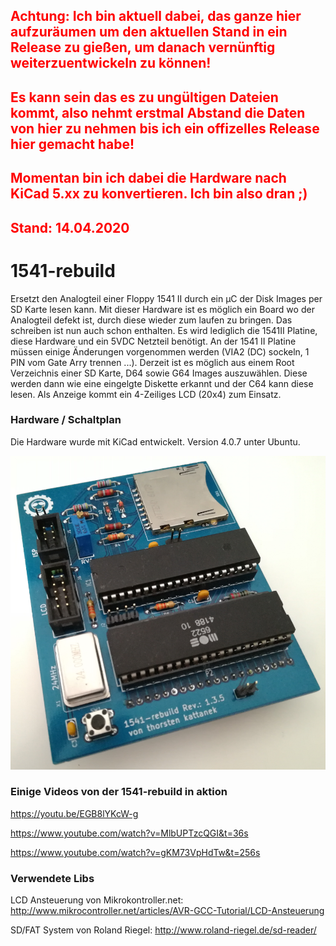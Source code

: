 ## <span style="color:red">Achtung: Ich bin aktuell dabei, das ganze hier aufzuräumen um den aktuellen Stand in ein Release zu gießen, um danach vernünftig weiterzuentwickeln zu können! </span>  
## <span style="color:red">Es kann sein das es zu ungültigen Dateien kommt, also nehmt erstmal Abstand die Daten von hier zu nehmen bis ich ein offizelles Release hier gemacht habe! </span>
## <span style="color:red">Momentan bin ich dabei die Hardware nach KiCad 5.xx zu konvertieren. Ich bin also dran ;) </span>
## <span style="color:red">Stand: 14.04.2020 </span>
# 1541-rebuild
Ersetzt den Analogteil einer Floppy 1541 II durch ein µC der Disk Images per SD Karte lesen kann. Mit dieser Hardware ist es möglich ein Board wo der Analogteil defekt ist, durch diese wieder zum laufen zu bringen. Das schreiben ist nun auch schon enthalten. Es wird lediglich die 1541II Platine, diese Hardware und ein 5VDC Netzteil benötigt. An der 1541 II Platine müssen einige Änderungen vorgenommen werden (VIA2 (DC) sockeln, 1 PIN vom Gate Arry trennen ...).
Derzeit ist es möglich aus einem Root Verzeichnis einer SD Karte, D64 sowie G64 Images auszuwählen. Diese werden dann wie eine eingelgte Diskette erkannt und der C64 kann diese lesen. Als Anzeige kommt ein 4-Zeiliges LCD (20x4) zum Einsatz.

### Hardware / Schaltplan
Die Hardware wurde mit KiCad entwickelt. Version 4.0.7 unter Ubuntu.


![Screenshot](/hardware/1541-rebuild.png)

### Einige Videos von der 1541-rebuild in aktion
https://youtu.be/EGB8lYKcW-g

https://www.youtube.com/watch?v=MlbUPTzcQGI&t=36s

https://www.youtube.com/watch?v=gKM73VpHdTw&t=256s

### Verwendete Libs
LCD Ansteuerung von Mikrokontroller.net: http://www.mikrocontroller.net/articles/AVR-GCC-Tutorial/LCD-Ansteuerung

SD/FAT System von Roland Riegel: http://www.roland-riegel.de/sd-reader/
